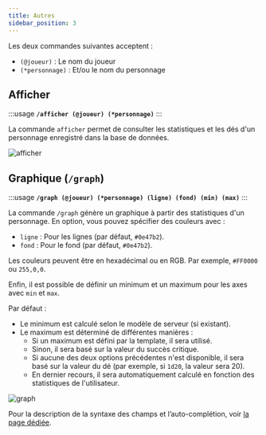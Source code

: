 ```yaml
---
title: Autres
sidebar_position: 3
---
```


Les deux commandes suivantes acceptent :
- `(@joueur)` : Le nom du joueur
- `(*personnage)` : Et/ou le nom du personnage

## Afficher

:::usage
**`/afficher (@joueur) (*personnage)`**
:::

La commande `afficher` permet de consulter les statistiques et les dés d'un personnage enregistré dans la base de données.

![afficher](/assets/rolls/db/display_ex.png)

## Graphique (`/graph`)

:::usage
**`/graph (@joueur) (*personnage) (ligne) (fond) (min) (max)`**
:::

La commande `/graph` génère un graphique à partir des statistiques d'un personnage.
En option, vous pouvez spécifier des couleurs avec :
- `ligne` : Pour les lignes (par défaut, `#0e47b2`).
- `fond` : Pour le fond (par défaut, `#0e47b2`).

Les couleurs peuvent être en hexadécimal ou en RGB. Par exemple, `#FF0000` ou `255,0,0`.

Enfin, il est possible de définir un minimum et un maximum pour les axes avec `min` et `max`.

Par défaut :
- Le minimum est calculé selon le modèle de serveur (si existant).
- Le maximum est déterminé de différentes manières :
   - Si un maximum est défini par la template, il sera utilisé.
   - Sinon, il sera basé sur la valeur du succès critique.
   - Si aucune des deux options précédentes n'est disponible, il sera basé sur la valeur du dé (par exemple, si `1d20`, la valeur sera 20).
   - En dernier recours, il sera automatiquement calculé en fonction des statistiques de l'utilisateur.

![graph](/assets/graph.jpg)

Pour la description de la syntaxe des champs et l’auto-complétion, voir [la page dédiée](../../introduction/format.md).
